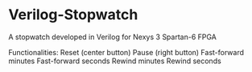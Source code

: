 # Verilog-Stopwatch
A stopwatch developed in Verilog for Nexys 3 Spartan-6 FPGA

Functionalities:
Reset (center button)
Pause (right button)
Fast-forward minutes
Fast-forward seconds
Rewind minutes
Rewind seconds
